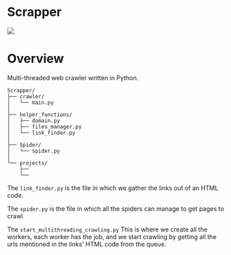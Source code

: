 # Scrapper

![](http://i.imgur.com/wYi2CkD.png)

# Overview

Multi-threaded web crawler written in Python.

```
Scrapper/
├── crawler/
│   └── main.py
│  
├── helper_functions/
│   ├── domain.py
│   ├── files_manager.py
│   └── link_finder.py
│
├── Spider/
│   └── spider.py
│
└── projects/
    ├── 
    └── 
```

The ```link_finder.py``` is the file in which we gather the links out of an HTML code.

The ```spider.py``` is the file in which all the spiders can manage to get pages to crawl

The ```start_multithreading_crawling.py``` This is where we create all the workers, each worker has the job, and we start crawling by getting all the urls mentioned in the links' HTML code from the queue.
